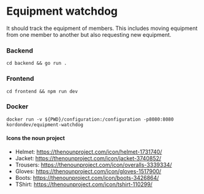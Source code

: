 # Equipment watchdog

It should track the equipment of members. This includes moving equipment from one member to another but also requesting new equipment.

### Backend


`cd backend && go run .`


### Frontend

`cd frontend && npm run dev`

### Docker
`docker run -v ${PWD}/configuration:/configuration -p8080:8080 kordondev/equipment-watchdog`

#### Icons the noun project

- Helmet: https://thenounproject.com/icon/helmet-1731740/
- Jacket: https://thenounproject.com/icon/jacket-3740852/
- Trousers: https://thenounproject.com/icon/overalls-3339334/
- Gloves: https://thenounproject.com/icon/gloves-1517900/
- Boots: https://thenounproject.com/icon/boots-3426864/
- TShirt: https://thenounproject.com/icon/tshirt-110299/
